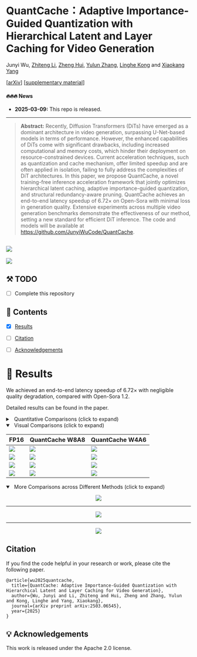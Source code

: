 # QuantCache：Adaptive Importance-Guided Quantization with Hierarchical Latent and Layer Caching for Video Generation

Junyi Wu, [Zhiteng Li](https://zhitengli.github.io), [Zheng Hui](https://zheng222.github.io/), [Yulun Zhang](http://yulunzhang.com/), [Linghe Kong](https://www.cs.sjtu.edu.cn/~linghe.kong/) and [Xiaokang Yang](https://scholar.google.com/citations?user=yDEavdMAAAAJ)

[[arXiv](https://arxiv.org/abs/2503.06545
)] [[supplementary material](https://github.com/user-attachments/files/19150198/supplementary_material.pdf)]




#### 🔥🔥🔥 News

- **2025-03-09:** This repo is released.

---

> **Abstract:** Recently, Diffusion Transformers (DiTs) have emerged as a dominant architecture in video generation, surpassing U-Net-based models in terms of performance. However, the enhanced capabilities of DiTs come with significant drawbacks, including increased computational and memory costs, which hinder their deployment on resource-constrained devices. Current acceleration techniques, such as quantization and cache mechanism, offer limited speedup and are often applied in isolation, failing to fully address the complexities of DiT architectures. In this paper, we propose QuantCache, a novel training-free inference acceleration framework that jointly optimizes hierarchical latent caching, adaptive importance-guided quantization, and structural redundancy-aware pruning. QuantCache achieves an end-to-end latency speedup of 6.72× on Open-Sora with minimal loss in generation quality. Extensive experiments across multiple video generation benchmarks demonstrate the effectiveness of our method, setting a new standard for efficient DiT inference. The code and models will be available at https://github.com/JunyiWuCode/QuantCache.

![](assets/figs/overview.png)
---
![](assets/figs/fig1.png)
## ⚒️ TODO
 
* [ ] Complete this repository

## 🔗 Contents

- [X] [Results](#results)
- [ ] [Citation](#citation)
- [ ] [Acknowledgements](#-acknowledgements)



# <a name="results"></a>🔎 Results

We achieved an end-to-end latency speedup of 6.72× with negligible quality degradation, compared with Open-Sora 1.2. 

Detailed results can be found in the paper.

<details>
<summary>&ensp;Quantitative Comparisons (click to expand) </summary>
<li> Performance comparison of various methods on VBench, Table 1 from the main paper. 
 
<p align="center">
<img src="assets/figs/table_1.png" >
</p>
</li>
<li> Performance comparison of various methods on CLIP and Dover, Table 2 from the main paper. 
<p align="center">
<img src="assets/figs/table_2.png" >
</p>
</li>
</details>

<details open>
<summary>&ensp;Visual Comparisons (click to expand) </summary>

|FP16|QuantCache W8A8|QuantCache W4A6|
|---|---|---|
|[<img src="assets/video/OpenSora/sample_0000.gif" width="">]()|[<img src="assets/video/QuantCache/sample_0000_w8a8.gif" width="">]()|[<img src="assets/video/QuantCache/sample_0000.gif" width="">]()|
|[<img src="assets/video/OpenSora/sample_0001.gif" width="">]()|[<img src="assets/video/QuantCache/sample_0001_w8a8.gif" width="">]()|[<img src="assets/video/QuantCache/sample_0001.gif" width="">]()|
|[<img src="assets/video/OpenSora/sample_0009.gif" width="">]()|[<img src="assets/video/QuantCache/sample_0009_w8a8.gif" width="">]()|[<img src="assets/video/QuantCache/sample_0009.gif" width="">]()|
|[<img src="assets/video/OpenSora/sample_0007.gif" width="">]()|[<img src="assets/video/QuantCache/sample_0007_w8a8.gif" width="">]()|[<img src="assets/video/QuantCache/sample_0007.gif" width="">]()|


</details>

<details open>
<summary>&ensp;More Comparisons across Different Methods (click to expand) </summary>
<p align="center">
<img src="assets/figs/results_pic_0.png" >
</p>
 
---
 
<p align="center">
<img src="assets/figs/results_pic_2.png" >
</p>

---

<p align="center">
<img src="assets/figs/results_pic_1.png" >
</p>


</details>


## Citation

If you find the code helpful in your research or work, please cite the following paper.

```
@article{wu2025quantcache,
  title={QuantCache: Adaptive Importance-Guided Quantization with Hierarchical Latent and Layer Caching for Video Generation},
  author={Wu, Junyi and Li, Zhiteng and Hui, Zheng and Zhang, Yulun and Kong, Linghe and Yang, Xiaokang},
  journal={arXiv preprint arXiv:2503.06545},
  year={2025}
}
```

## 💡 Acknowledgements

This work is released under the Apache 2.0 license.


